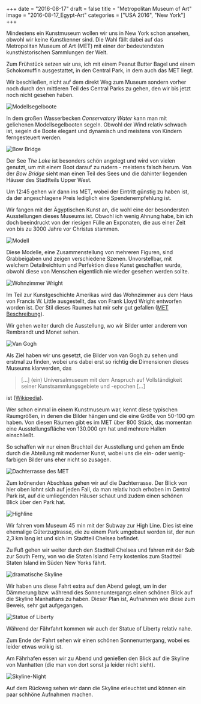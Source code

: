 +++
date = "2016-08-17"
draft = false
title = "Metropolitan Museum of Art"
image = "2016-08-17_Egypt-Art"
categories = ["USA 2016", "New York"]
+++

Mindestens ein Kunstmuseum wollen wir uns in 
New York schon ansehen, 
obwohl wir keine Kunstkenner sind. 
Die Wahl fällt dabei auf das
Metropolitan Museum of Art (MET) 
mit einer der bedeutendsten kunsthistorischen Sammlungen 
der Welt. 

Zum Frühstück setzen wir uns, 
ich mit einem Peanut Butter Bagel 
und einem Schokomuffin ausgestattet,
in den Central Park, in dem auch das MET liegt. 

Wir beschließen, nicht auf dem direkt Weg zum Museum sondern vorher noch durch den
mittleren Teil des Central Parks zu gehen,
den wir bis jetzt noch nicht gesehen haben. 

![Modellsegelboote](/images/2016-08-17_Modellsegelboote.jpg)

In dem großen Wasserbecken *Conservatory Water*
kann man mit geliehenen Modellsegelbooten 
segeln. Obwohl der Wind relativ schwach ist,
segeln die Boote elegant und dynamisch
und meistens von Kindern ferngesteuert werden. 

![Bow Bridge](/images/2016-08-17_Bow-Bridge.jpg)

Der See *The Lake* ist besonders schön angelegt und wird von vielen genutzt, 
um mit einem Boot darauf zu rudern - 
meistens falsch herum. 
Von der *Bow Bridge* sieht man einen
Teil des Sees und die dahinter liegenden Häuser des Stadtteils Upper West. 

Um 12:45 gehen wir dann ins MET, 
wobei der Eintritt günstig zu haben ist, 
da der angeschlagene Preis lediglich eine 
Spendenempfehlung ist. 

Wir fangen mit der Ägyptischen Kunst an,
die wohl eine der besondersten Ausstellungen
dieses Museums ist. 
Obwohl ich wenig Ahnung habe, bin ich doch
beeindruckt von der riesigen Fülle an Exponaten, die aus einer Zeit von bis 
zu 3000 Jahre vor Christus stammen.

![Modell](/images/2016-08-17_Model.jpg)

Diese Modelle, eine Zusammenstellung von 
mehreren Figuren, sind Grabbeigaben und
zeigen verschiedene Szenen. 
Unvorstellbar, mit welchem Detailreichtum
und Perfektion diese Kunst geschaffen wurde, 
obwohl diese von Menschen eigentlich
nie wieder gesehen werden sollte. 

![Wohnzimmer Wright](/images/2016-08-17_Wright.jpg)

Im Teil zur Kunstgeschichte Amerikas wird
das Wohnzimmer aus dem Haus 
von Francis W. Little ausgestellt, das von 
Frank Lloyd Wright entworfen worden ist. 
Der Stil dieses Raumes hat mir sehr gut
gefallen
([MET Beschreibung](http://www.metmuseum.org/toah/works-of-art/1972.60.1/)). 

Wir gehen weiter durch die Ausstellung,
wo wir Bilder unter anderem von 
Rembrandt und Monet sehen. 

![Van Gogh](/images/2016-08-17_Van-Gogh.jpg)

Als Ziel haben wir uns gesetzt, 
die Bilder von van Gogh zu sehen 
und erstmal zu finden, 
wobei uns dabei erst so richtig die Dimensionen
dieses Museums klarwerden, das

> [...] (ein) Universalmuseum mit dem Anspruch 
> auf Vollständigkeit seiner 
> Kunstsammlungsgebiete und -epochen [...]

ist 
([Wikipedia](https://de.wikipedia.org/wiki/Metropolitan_Museum_of_Art)). 

Wer schon einmal in einem Kunstmuseum war,
kennt diese typischen Raumgrößen, in denen
die Bilder hängen und die eine Größe von
50-100 qm haben. Von diesen Räumen gibt 
es im MET über 800 Stück, das momentan eine
Ausstellungsfläche von 130.000 qm hat und
mehrere Hallen einschließt. 

So schaffen wir nur einen Bruchteil 
der Ausstellung und gehen am Ende
durch die Abteilung mit
moderner Kunst, wobei uns die ein- oder wenig-farbigen
Bilder uns eher nicht so zusagen.

![Dachterrasse des MET](/images/2016-08-17_MET-Dachterrasse.jpg)

Zum krönenden Abschluss gehen wir auf 
die Dachterrasse. 
Der Blick von hier oben lohnt sich auf 
jeden Fall, da man relativ hoch erhoben
im Central Park ist, auf die umliegenden
Häuser schaut und zudem einen schönen
Blick über den Park hat. 

![Highline](/images/2016-08-17_Highline.jpg)

Wir fahren vom Museum 45 min mit der Subway zur High Line. 
Dies ist
eine ehemalige Güterzugtrasse, 
die zu einem Park umgebaut worden ist, 
der nun 2,3 km lang ist
und sich im Stadtteil Chelsea befindet. 

Zu Fuß gehen wir weiter durch den Stadtteil 
Chelsea und fahren mit der Sub
zur South Ferry, von wo die Staten Island Ferry kostenlos zum Stadtteil Staten Island
im Süden New Yorks fährt. 

![dramatische Skyline](/images/2016-08-17_Skyline-dramatic.jpg)

Wir haben uns diese Fahrt extra auf den Abend 
gelegt, um in der Dämmerung bzw. während des 
Sonnenuntergangs einen schönen Blick
auf die Skyline Manhattans zu haben. 
Dieser Plan ist, Aufnahmen wie diese zum Beweis, sehr gut aufgegangen. 

![Statue of Liberty](/images/2016-08-17_Statue-Of-Liberty.jpg)

Während der Fährfahrt kommen wir auch der 
Statue of Liberty
relativ nahe. 

Zum Ende der Fahrt sehen wir einen schönen Sonnenuntergang, 
wobei es leider etwas wolkig ist. 

Am Fährhafen essen wir zu Abend und genießen den Blick auf die Skyline von Manhatten
(die man von dort sonst ja leider nicht sieht). 

![Skyline-Night](/images/2016-08-17_Skyline-Night.jpg)

Auf dem Rückweg sehen wir dann die Skyline erleuchtet und können ein paar schhöne
Aufnahmen machen. 